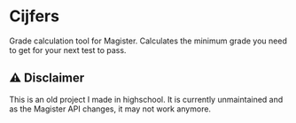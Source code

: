 # Cijfers
Grade calculation tool for Magister. Calculates the minimum grade you need to get for your next test to pass.

## :warning: Disclaimer
This is an old project I made in highschool. It is currently unmaintained and as the Magister API changes, it may not work anymore.
